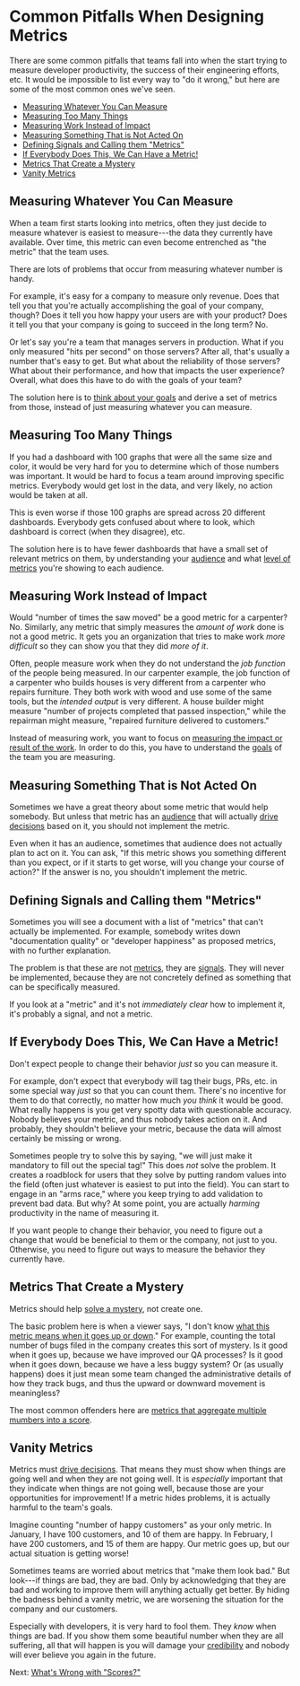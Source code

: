 # Common Pitfalls When Designing Metrics

There are some common pitfalls that teams fall into when the start trying to
measure developer productivity, the success of their engineering efforts, etc.
It would be impossible to list every way to "do it wrong," but here are some of
the most common ones we've seen.

- [Measuring Whatever You Can Measure](#measuring-whatever-you-can-measure)
- [Measuring Too Many Things](#measuring-too-many-things)
- [Measuring Work Instead of Impact](#measuring-work-instead-of-impact)
- [Measuring Something That is Not Acted On](#measuring-something-that-is-not-acted-on)
- [Defining Signals and Calling them "Metrics"](#defining-signals-and-calling-them-metrics)
- [If Everybody Does This, We Can Have a Metric!](#if-everybody-does-this-we-can-have-a-metric)
- [Metrics That Create a Mystery](#metrics-that-create-a-mystery)
- [Vanity Metrics](#vanity-metrics)

## Measuring Whatever You Can Measure

When a team first starts looking into metrics, often they just decide to measure
whatever is easiest to measure---the data they currently have available. Over
time, this metric can even become entrenched as "the metric" that the team uses.

There are lots of problems that occur from measuring whatever number is handy.

For example, it's easy for a company to measure only revenue. Does that tell you
that you're actually accomplishing the goal of your company, though? Does it
tell you how happy your users are with your product? Does it tell you that your
company is going to succeed in the long term? No.

Or let's say you're a team that manages servers in production. What if you only
measured "hits per second" on those servers? After all, that's usually a number
that's easy to get. But what about the reliability of those servers? What about
their performance, and how that impacts the user experience? Overall, what does
this have to do with the goals of your team?

The solution here is to [think about your goals](goals-signals-metrics.md) and
derive a set of metrics from those, instead of just measuring whatever you can
measure.

## Measuring Too Many Things

If you had a dashboard with 100 graphs that were all the same size and color, it
would be very hard for you to determine which of those numbers was important. It
would be hard to focus a team around improving specific metrics. Everybody would
get lost in the data, and very likely, no action would be taken at all.

This is even worse if those 100 graphs are spread across 20 different
dashboards. Everybody gets confused about where to look, which dashboard is
correct (when they disagree), etc.

The solution here is to have fewer dashboards that have a small set of relevant
metrics on them, by understanding your [audience](audiences.md) and what [level
of metrics](audiences.md) you're showing to each audience.

## Measuring Work Instead of Impact

Would "number of times the saw moved" be a good metric for a carpenter? No.
Similarly, any metric that simply measures the _amount of work_ done is not a
good metric. It gets you an organization that tries to make work _more
difficult_ so they can show you that they did _more of it_.

Often, people measure work when they do not understand the _job function_ of the
people being measured. In our carpenter example, the job function of a carpenter
who builds houses is very different from a carpenter who repairs furniture. They
both work with wood and use some of the same tools, but the _intended output_ is
very different. A house builder might measure "number of projects completed that
passed inspection," while the repairman might measure, "repaired furniture
delivered to customers." 

Instead of measuring work, you want to focus on [measuring the impact or result
of the work](metric-principles.md). In order to do this, you have to understand
the [goals](goals-signals-metrics.md) of the team you are measuring.

## Measuring Something That is Not Acted On

Sometimes we have a great theory about some metric that would help somebody. But
unless that metric has an [audience](audiences.md) that will actually [drive
decisions](driving-decisions.md) based on it, you should not implement the
metric.

Even when it has an audience, sometimes that audience does not actually plan to
act on it. You can ask, "If this metric shows you something different than you
expect, or if it starts to get worse, will you change your course of action?" If
the answer is no, you shouldn't implement the metric.

## Defining Signals and Calling them "Metrics"

Sometimes you will see a document with a list of "metrics" that can't actually
be implemented. For example, somebody writes down "documentation quality" or
"developer happiness" as proposed metrics, with no further explanation.

The problem is that these are not [metrics](goals-signals-metrics.md), they are
[signals](goals-signals-metrics.md). They will never be implemented, because
they are not concretely defined as something that can be specifically measured.

If you look at a "metric" and it's not _immediately clear_ how to implement it,
it's probably a signal, and not a metric.

## If Everybody Does This, We Can Have a Metric!

Don't expect people to change their behavior _just_ so you can measure it. 

For example, don't expect that everybody will tag their bugs, PRs, etc. in some
special way _just_ so that you can count them. There's no incentive for them to
do that correctly, no matter how much _you think_ it would be good. What really
happens is you get very spotty data with questionable accuracy. Nobody believes
your metric, and thus nobody takes action on it. And probably, they shouldn't
believe your metric, because the data will almost certainly be missing or wrong.

Sometimes people try to solve this by saying, "we will just make it mandatory to
fill out the special tag!" This does _not_ solve the problem. It creates a
roadblock for users that they solve by putting random values into the field
(often just whatever is easiest to put into the field). You can start to engage
in an "arms race," where you keep trying to add validation to prevent bad data.
But why? At some point, you are actually _harming_ productivity in the name of
measuring it.

If you want people to change their behavior, you need to figure out a change
that would be beneficial to them or the company, not just to you. Otherwise, you
need to figure out ways to measure the behavior they currently have.

## Metrics That Create a Mystery

Metrics should help [solve a mystery](data-vs-insights.md), not create one.

The basic problem here is when a viewer says, "I don't know [what this metric
means when it goes up or down](metric-principles.md)." For example, counting the
total number of bugs filed in the company creates this sort of mystery. Is it
good when it goes up, because we have improved our QA processes? Is it good when
it goes down, because we have a less buggy system? Or (as usually happens) does
it just mean some team changed the administrative details of how they track
bugs, and thus the upward or downward movement is meaningless?

The most common offenders here are [metrics that aggregate multiple mumbers into
a score](scores.md).

## Vanity Metrics

Metrics must [drive decisions](driving-decisions.md). That means they must show
when things are going well and when they are not going well. It is _especially_
important that they indicate when things are not going well, because those are
your opportunities for improvement! If a metric hides problems, it is actually
harmful to the team's goals.

Imagine counting "number of happy customers" as your only metric. In January, I
have 100 customers, and 10 of them are happy. In February, I have 200 customers,
and 15 of them are happy. Our metric goes up, but our actual situation is
getting worse!

Sometimes teams are worried about metrics that "make them look bad." But
look---if things are bad, they are bad. Only by acknowledging that they are bad
and working to improve them will anything actually get better. By hiding the
badness behind a vanity metric, we are worsening the situation for the company
and our customers.

Especially with developers, it is very hard to fool them. They _know_ when
things are bad. If you show them some beautiful number when they are all
suffering, all that will happen is you will damage your
[credibility](https://www.codesimplicity.com/post/effective-engineering-productivity/)
and nobody will ever believe you again in the future.

Next: [What's Wrong with "Scores?"](scores.md)